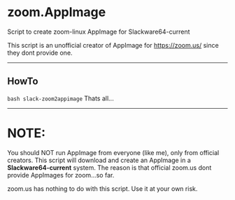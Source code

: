 # zoom.AppImage
Script to create zoom-linux AppImage for Slackware64-current

This script is an unofficial creator of AppImage for https://zoom.us/ since they dont provide one.

---
## HowTo
`bash slack-zoom2appimage`
Thats all... 

---


# NOTE:
You should NOT run AppImage from everyone (like me), only from official creators.
 This script will download and create an AppImage in a **Slackware64-current** system. 
 The reason is that official zoom.us dont provide AppImages for zoom...so far.
 
 zoom.us has nothing to do with this script. Use it at your own risk.
